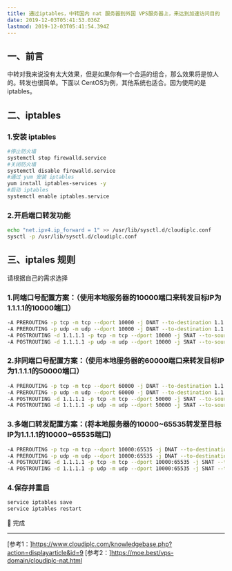```yaml
---
title: 通过iptables，中转国内 nat 服务器到外国 VPS服务器上，来达到加速访问目的
date: 2019-12-03T05:41:53.036Z
lastmod: 2019-12-03T05:41:54.394Z
---
```


## 一、前言

中转对我来说没有太大效果，但是如果你有一个合适的组合，那么效果将是惊人的。转发也很简单。下面以 CentOS为例，其他系统也适合。因为使用的是iptables。

## 二、iptables
### 1.安装 iptables
```bash
#停止防火墙
systemctl stop firewalld.service
#关闭防火墙  
systemctl disable firewalld.service
#通过 yum 安装 iptables  
yum install iptables-services -y  
#启动 iptables
systemctl enable iptables.service  
```
### 2.开启端口转发功能

```bash
echo "net.ipv4.ip_forward = 1" >> /usr/lib/sysctl.d/cloudiplc.conf
sysctl -p /usr/lib/sysctl.d/cloudiplc.conf
```
## 三、iptales 规则
请根据自己的需求选择
### 1.同端口号配置方案：（使用本地服务器的10000端口来转发目标IP为1.1.1.1的10000端口）
```bash
-A PREROUTING -p tcp -m tcp --dport 10000 -j DNAT --to-destination 1.1.1.1
-A PREROUTING -p udp -m udp --dport 10000 -j DNAT --to-destination 1.1.1.1
-A POSTROUTING -d 1.1.1.1 -p tcp -m tcp --dport 10000 -j SNAT --to-source [本地服务器IP]
-A POSTROUTING -d 1.1.1.1 -p udp -m udp --dport 10000 -j SNAT --to-source [本地服务器IP]
```
### 2.非同端口号配置方案：（使用本地服务器的60000端口来转发目标IP为1.1.1.1的50000端口）
```bash
-A PREROUTING -p tcp -m tcp --dport 60000 -j DNAT --to-destination 1.1.1.1:50000
-A PREROUTING -p udp -m udp --dport 60000 -j DNAT --to-destination 1.1.1.1:50000
-A POSTROUTING -d 1.1.1.1 -p tcp -m tcp --dport 50000 -j SNAT --to-source [本地服务器IP]
-A POSTROUTING -d 1.1.1.1 -p udp -m udp --dport 50000 -j SNAT --to-source [本地服务器IP]
```

### 3.多端口转发配置方案：(将本地服务器的10000~65535转发至目标IP为1.1.1.1的10000~65535端口)
```bash
-A PREROUTING -p tcp -m tcp --dport 10000:65535 -j DNAT --to-destination 1.1.1.1
-A PREROUTING -p udp -m udp --dport 10000:65535 -j DNAT --to-destination 1.1.1.1
-A POSTROUTING -d 1.1.1.1 -p tcp -m tcp --dport 10000:65535 -j SNAT --to-source [本地服务器IP]
-A POSTROUTING -d 1.1.1.1 -p udp -m udp --dport 10000:65535 -j SNAT --to-source [本地服务器IP]
```
### 4.保存并重启

```bash
service iptables save
service iptables restart
```

​:tada:​ 完成

-----

[参考1：]<https://www.cloudiplc.com/knowledgebase.php?action=displayarticle&id=9>
[参考2：]<https://moe.best/vps-domain/cloudiplc-nat.html>
